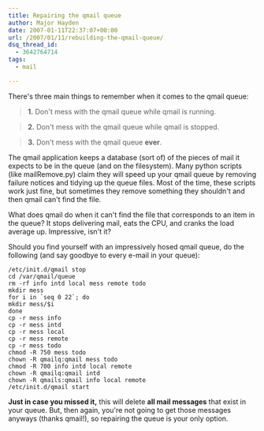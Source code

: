 ```yaml
---
title: Repairing the qmail queue
author: Major Hayden
date: 2007-01-11T22:37:07+00:00
url: /2007/01/11/rebuilding-the-qmail-queue/
dsq_thread_id:
  - 3642764714
tags:
  - mail

---
```

There's three main things to remember when it comes to the qmail queue:

> **1.** Don't mess with the qmail queue while qmail is running.

> **2.** Don't mess with the qmail queue while qmail is stopped.

> **3.** Don't mess with the qmail queue **ever**.

The qmail application keeps a database (sort of) of the pieces of mail it expects to be in the queue (and on the filesystem). Many python scripts (like mailRemove.py) claim they will speed up your qmail queue by removing failure notices and tidying up the queue files. Most of the time, these scripts work just fine, but sometimes they remove something they shouldn't and then qmail can't find the file.

What does qmail do when it can't find the file that corresponds to an item in the queue? It stops delivering mail, eats the CPU, and cranks the load average up. Impressive, isn't it?

Should you find yourself with an impressively hosed qmail queue, do the following (and say goodbye to every e-mail in your queue):

```
/etc/init.d/qmail stop
cd /var/qmail/queue
rm -rf info intd local mess remote todo
mkdir mess
for i in `seq 0 22`; do
mkdir mess/$i
done
cp -r mess info
cp -r mess intd
cp -r mess local
cp -r mess remote
cp -r mess todo
chmod -R 750 mess todo
chown -R qmailq:qmail mess todo
chmod -R 700 info intd local remote
chown -R qmailq:qmail intd
chown -R qmails:qmail info local remote
/etc/init.d/qmail start
```

**Just in case you missed it,** this will delete **all mail messages** that exist in your queue. But, then again, you're not going to get those messages anyways (thanks qmail!), so repairing the queue is your only option.

